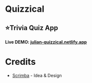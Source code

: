 # Quizzical

## ⭐Trivia Quiz App

**Live DEMO: [julian-quizzical.netlify.app](https://julian-quizzical.netlify.app)**

# Credits

- [Scrimba](https://scrimba.com) - Idea & Design
